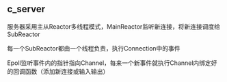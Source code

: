 ## c_server

服务器采用主从Reactor多线程模式，MainReactor监听新连接，将新连接调度给SubReactor

每一个SubReactor都由一个线程负责，执行Connection中的事件

Epoll监听事件内的指针指向Channel，每来一个新事件就执行Channel内绑定好的回调函数（添加新连接或输入输出）
